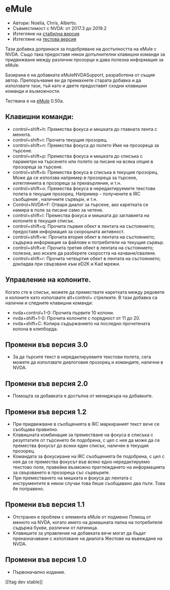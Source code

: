 # eMule #

*	Автори: Noelia, Chris, Alberto.
*	Съвместимост с NVDA: от 2017.3 до 2019.2
*	Изтегляне на [стабилна версия][1]
*	Изтегляне на [тестова версия][3]

Тази добавка допринася за подобряване на достъпността на eMule с NVDA.  Също
така предоставя някои допълнителни клавишни команди за придвижване между
различни прозорци и дава полезна информация за eMule.

Базирана е на добавката eMuleNVDASupport, разработена от същия
автор. Препоръчваме ви да премахнете старата добавка и да използвате тази,
тъй като и двете предоставят сходни клавишни команди и възможности.

Тествана е на [eMule][2] 0.50a.

## Клавишни команди: ##

*	control+shift+h: Премества фокуса и мишката до главната лента с менюта.
*	control+shift+t: Прочита текущия прозорец.
*	control+shift+n: Премества фокуса до полето Име на прозореца за търсене.
*	control+shift+p: Премества фокуса и мишката до списъка с параметри на
  търсенето или полето за писане на всяка опция в прозореца за търсене.
*	control+shift+b: Премества фокуса в списъка в текущия прозорец. Може да се
  използва например в прозореца за търсене, изтеглянията в прозореца за
  прехвърляния, и т.н.
*	control+shift+o: Премества фокуса в нередактируемите текстови полета в
  текущия прозорец. Например - получените в IRC съобщения , наличните
  сървъри, и т.н.
*	Control+NVDA+F: Отваря диалог за търсене, ако каретката се намира в поле
  за писане само за четене.
*	control+shift+l: Премества фокуса и мишката до заглавията на колоните в
  текущия списък.
*	control+shift+q: Прочита първия обект в лентата на състоянието; предоставя
  информация за скорошната активност.
*	control+shift+w: Прочита втория обект в лентата на състоянието; съдържа
  информация за файлове и потребители на текущия сървър.
*	control+shift+e: Прочита третия обект в лентата на състоянието; полезна,
  ако искате да разберете скоростта на качване/сваляне.
*	control+shift+r: Прочита четвъртия обект в лентата на състоянието;
  докладва при свързване към eD2K и Kad мрежи.

## Управление на колоните. ##

Когато сте в списък, можете да премествате каретката между редовете и
колоните като използвате alt+control+ стрелките.  В тази добавка са налични
и следните клавишни команди:

*	nvda+control+1-0: Прочита първите 10 колони.
*	nvda+shift+1-0: Прочита колоните с поредност от 11 до 20.
*	nvda+shift+C: Копира съдържанието на последно прочетената колона в
  клипборда.

## Промени във версия 3.0 ##
*	 За да търсите текст в нередактируемите текстови полета, сега можете да
   използвате диалоговия прозорец и командите, налични в NVDA.

## Промени във версия 2.0 ##
*	 Помощта за добавката е достъпна от мениджъра на добавките.

## Промени във версия 1.2 ##
*	 При придвижване в съобщенията в IRC маркираният текст вече се съобщава
   правилно.
*	 Клавишната комбинация за преместване на фокуса в списъка с резултатите от
   търсенето бе подобрена, с цел с нея да може да се премества фокусът до
   всеки един списък, наличен в текущия прозорец.
*	 Командата за фокусиране на IRC съобщенията бе подобрена, с цел с нея да
   се премества фокусът във всяко едно нередактируемо текстово поле,
   правейки възможно преглеждането на информацията за свързването в
   прозореца със сървърите.
*	 При преместването на мишката и фокуса до лентата с инструментите в някои
   случаи това беше съобщавано два пъти. Това бе поправено.

## Промени във версия 1.1 ##
*	 Отстранен е проблем с елемента eMule от подменю Помощ от менюто на NVDA,
   когато името на домашната папка на потребителя съдържа букви, различни от
   латиница.
*	 Клавишите за управление на добавката вече могат да бъдат преназначавани с
   използване на диалога Жестове на въвеждане на NVDA.

## Промени във версия 1.0 ##
*	 Първоначално издание.

[[!tag dev stable]]

[1]: https://addons.nvda-project.org/files/get.php?file=em

[2]: https://www.emule-project.net

[3]: https://addons.nvda-project.org/files/get.php?file=em-dev

